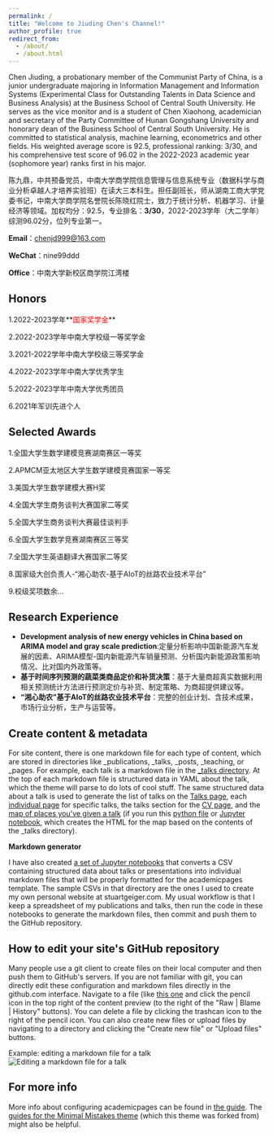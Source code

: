 ```yaml
---
permalink: /
title: "Welcome to Jiuding Chen's Channel!"
author_profile: true
redirect_from: 
  - /about/
  - /about.html
---
```


Chen Jiuding, a probationary member of the Communist Party of China, is a junior undergraduate majoring in Information Management and Information Systems (Experimental Class for Outstanding Talents in Data Science and Business Analysis) at the Business School of Central South University. He serves as the vice monitor and is a student of Chen Xiaohong, academician and secretary of the Party Committee of Hunan Gongshang University and honorary dean of the Business School of Central South University. He is committed to statistical analysis, machine learning, econometrics and other fields. His weighted average score is 92.5, professional ranking: 3/30, and his comprehensive test score of 96.02 in the 2022-2023 academic year (sophomore year) ranks first in his major.

陈九鼎，中共预备党员，中南大学商学院信息管理与信息系统专业（数据科学与商业分析卓越人才培养实验班）在读大三本科生。担任副班长，师从湖南工商大学党委书记，中南大学商学院名誉院长陈晓红院士，致力于统计分析、机器学习、计量经济等领域。加权均分：92.5，专业排名：**3/30**，2022-2023学年（大二学年）综测96.02分，位列专业第一。

**Email**：chenjd999@163.com

**WeChat**：nine99ddd

**Office**：中南大学新校区商学院江湾楼

Honors
---
1.2022-2023学年**<font color=red>国家奖学金</font>**

2.2022-2023学年中南大学校级一等奖学金

3.2021-2022学年中南大学校级三等奖学金

4.2022-2023学年中南大学优秀学生

5.2022-2023学年中南大学优秀团员

6.2021年军训先进个人


Selected Awards
---
1.全国大学生数学建模竞赛湖南赛区一等奖

2.APMCM亚太地区大学生数学建模竞赛国家一等奖

3.美国大学生数学建模大赛H奖

4.全国大学生商务谈判大赛国家二等奖

5.全国大学生商务谈判大赛最佳谈判手

6.全国大学生数学竞赛湖南赛区三等奖

7.全国大学生英语翻译大赛国家二等奖

8.国家级大创负责人-“湘心助农-基于AIoT的丝路农业技术平台”

9.校级奖项数余...

Research Experience
---
+ **Development analysis of new energy vehicles in China based on ARIMA model and gray scale prediction**:定量分析影响中国新能源汽车发展的因素、ARIMA模型-国内新能源汽车销量预测、分析国内新能源政策影响情况、比对国内外政策等。
+ **基于时间序列预测的蔬菜类商品定价和补货决策**：基于大量商超真实数据利用相关预测统计方法进行预测定价与补货、制定策略、为商超提供建议等。
+ **“湘心助农”基于AIoT的丝路农业技术平台**：完整的创业计划、含技术成果，市场行业分析，生产与运营等。

Create content & metadata
------
For site content, there is one markdown file for each type of content, which are stored in directories like _publications, _talks, _posts, _teaching, or _pages. For example, each talk is a markdown file in the [_talks directory](https://github.com/academicpages/academicpages.github.io/tree/master/_talks). At the top of each markdown file is structured data in YAML about the talk, which the theme will parse to do lots of cool stuff. The same structured data about a talk is used to generate the list of talks on the [Talks page](https://academicpages.github.io/talks), each [individual page](https://academicpages.github.io/talks/2012-03-01-talk-1) for specific talks, the talks section for the [CV page](https://academicpages.github.io/cv), and the [map of places you've given a talk](https://academicpages.github.io/talkmap.html) (if you run this [python file](https://github.com/academicpages/academicpages.github.io/blob/master/talkmap.py) or [Jupyter notebook](https://github.com/academicpages/academicpages.github.io/blob/master/talkmap.ipynb), which creates the HTML for the map based on the contents of the _talks directory).

**Markdown generator**

I have also created [a set of Jupyter notebooks](https://github.com/academicpages/academicpages.github.io/tree/master/markdown_generator
) that converts a CSV containing structured data about talks or presentations into individual markdown files that will be properly formatted for the academicpages template. The sample CSVs in that directory are the ones I used to create my own personal website at stuartgeiger.com. My usual workflow is that I keep a spreadsheet of my publications and talks, then run the code in these notebooks to generate the markdown files, then commit and push them to the GitHub repository.

How to edit your site's GitHub repository
------
Many people use a git client to create files on their local computer and then push them to GitHub's servers. If you are not familiar with git, you can directly edit these configuration and markdown files directly in the github.com interface. Navigate to a file (like [this one](https://github.com/academicpages/academicpages.github.io/blob/master/_talks/2012-03-01-talk-1.md) and click the pencil icon in the top right of the content preview (to the right of the "Raw | Blame | History" buttons). You can delete a file by clicking the trashcan icon to the right of the pencil icon. You can also create new files or upload files by navigating to a directory and clicking the "Create new file" or "Upload files" buttons. 

Example: editing a markdown file for a talk
![Editing a markdown file for a talk](/images/editing-talk.png)

For more info
------
More info about configuring academicpages can be found in [the guide](https://academicpages.github.io/markdown/). The [guides for the Minimal Mistakes theme](https://mmistakes.github.io/minimal-mistakes/docs/configuration/) (which this theme was forked from) might also be helpful.
